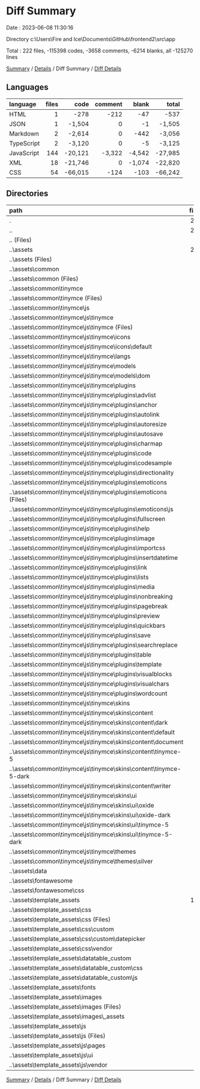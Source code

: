 # Diff Summary

Date : 2023-06-08 11:30:16

Directory c:\\Users\\Fire and Ice\\Documents\\GitHub\\frontend2\\src\\app

Total : 222 files,  -115398 codes, -3658 comments, -6214 blanks, all -125270 lines

[Summary](results.md) / [Details](details.md) / Diff Summary / [Diff Details](diff-details.md)

## Languages
| language | files | code | comment | blank | total |
| :--- | ---: | ---: | ---: | ---: | ---: |
| HTML | 1 | -278 | -212 | -47 | -537 |
| JSON | 1 | -1,504 | 0 | -1 | -1,505 |
| Markdown | 2 | -2,614 | 0 | -442 | -3,056 |
| TypeScript | 2 | -3,120 | 0 | -5 | -3,125 |
| JavaScript | 144 | -20,121 | -3,322 | -4,542 | -27,985 |
| XML | 18 | -21,746 | 0 | -1,074 | -22,820 |
| CSS | 54 | -66,015 | -124 | -103 | -66,242 |

## Directories
| path | files | code | comment | blank | total |
| :--- | ---: | ---: | ---: | ---: | ---: |
| . | 222 | -115,398 | -3,658 | -6,214 | -125,270 |
| .. | 222 | -115,398 | -3,658 | -6,214 | -125,270 |
| .. (Files) | 3 | -321 | -229 | -54 | -604 |
| ..\\assets | 219 | -115,077 | -3,429 | -6,160 | -124,666 |
| ..\\assets (Files) | 1 | -15 | -14 | -1 | -30 |
| ..\\assets\\common | 64 | -5,792 | -113 | -467 | -6,372 |
| ..\\assets\\common (Files) | 2 | -3 | -14 | -2 | -19 |
| ..\\assets\\common\\tinymce | 62 | -5,789 | -99 | -465 | -6,353 |
| ..\\assets\\common\\tinymce (Files) | 1 | -2,612 | 0 | -440 | -3,052 |
| ..\\assets\\common\\tinymce\\js | 61 | -3,177 | -99 | -25 | -3,301 |
| ..\\assets\\common\\tinymce\\js\\tinymce | 61 | -3,177 | -99 | -25 | -3,301 |
| ..\\assets\\common\\tinymce\\js\\tinymce (Files) | 2 | -3,117 | -3 | -1 | -3,121 |
| ..\\assets\\common\\tinymce\\js\\tinymce\\icons | 1 | -1 | 0 | 0 | -1 |
| ..\\assets\\common\\tinymce\\js\\tinymce\\icons\\default | 1 | -1 | 0 | 0 | -1 |
| ..\\assets\\common\\tinymce\\js\\tinymce\\langs | 1 | -2 | 0 | -2 | -4 |
| ..\\assets\\common\\tinymce\\js\\tinymce\\models | 1 | -1 | -3 | 0 | -4 |
| ..\\assets\\common\\tinymce\\js\\tinymce\\models\\dom | 1 | -1 | -3 | 0 | -4 |
| ..\\assets\\common\\tinymce\\js\\tinymce\\plugins | 33 | -33 | -90 | 0 | -123 |
| ..\\assets\\common\\tinymce\\js\\tinymce\\plugins\\advlist | 1 | -1 | -3 | 0 | -4 |
| ..\\assets\\common\\tinymce\\js\\tinymce\\plugins\\anchor | 1 | -1 | -3 | 0 | -4 |
| ..\\assets\\common\\tinymce\\js\\tinymce\\plugins\\autolink | 1 | -1 | -3 | 0 | -4 |
| ..\\assets\\common\\tinymce\\js\\tinymce\\plugins\\autoresize | 1 | -1 | -3 | 0 | -4 |
| ..\\assets\\common\\tinymce\\js\\tinymce\\plugins\\autosave | 1 | -1 | -3 | 0 | -4 |
| ..\\assets\\common\\tinymce\\js\\tinymce\\plugins\\charmap | 1 | -1 | -3 | 0 | -4 |
| ..\\assets\\common\\tinymce\\js\\tinymce\\plugins\\code | 1 | -1 | -3 | 0 | -4 |
| ..\\assets\\common\\tinymce\\js\\tinymce\\plugins\\codesample | 1 | -1 | -3 | 0 | -4 |
| ..\\assets\\common\\tinymce\\js\\tinymce\\plugins\\directionality | 1 | -1 | -3 | 0 | -4 |
| ..\\assets\\common\\tinymce\\js\\tinymce\\plugins\\emoticons | 5 | -5 | -6 | 0 | -11 |
| ..\\assets\\common\\tinymce\\js\\tinymce\\plugins\\emoticons (Files) | 1 | -1 | -3 | 0 | -4 |
| ..\\assets\\common\\tinymce\\js\\tinymce\\plugins\\emoticons\\js | 4 | -4 | -3 | 0 | -7 |
| ..\\assets\\common\\tinymce\\js\\tinymce\\plugins\\fullscreen | 1 | -1 | -3 | 0 | -4 |
| ..\\assets\\common\\tinymce\\js\\tinymce\\plugins\\help | 1 | -1 | -3 | 0 | -4 |
| ..\\assets\\common\\tinymce\\js\\tinymce\\plugins\\image | 1 | -1 | -3 | 0 | -4 |
| ..\\assets\\common\\tinymce\\js\\tinymce\\plugins\\importcss | 1 | -1 | -3 | 0 | -4 |
| ..\\assets\\common\\tinymce\\js\\tinymce\\plugins\\insertdatetime | 1 | -1 | -3 | 0 | -4 |
| ..\\assets\\common\\tinymce\\js\\tinymce\\plugins\\link | 1 | -1 | -3 | 0 | -4 |
| ..\\assets\\common\\tinymce\\js\\tinymce\\plugins\\lists | 1 | -1 | -3 | 0 | -4 |
| ..\\assets\\common\\tinymce\\js\\tinymce\\plugins\\media | 1 | -1 | -3 | 0 | -4 |
| ..\\assets\\common\\tinymce\\js\\tinymce\\plugins\\nonbreaking | 1 | -1 | -3 | 0 | -4 |
| ..\\assets\\common\\tinymce\\js\\tinymce\\plugins\\pagebreak | 1 | -1 | -3 | 0 | -4 |
| ..\\assets\\common\\tinymce\\js\\tinymce\\plugins\\preview | 1 | -1 | -3 | 0 | -4 |
| ..\\assets\\common\\tinymce\\js\\tinymce\\plugins\\quickbars | 1 | -1 | -3 | 0 | -4 |
| ..\\assets\\common\\tinymce\\js\\tinymce\\plugins\\save | 1 | -1 | -3 | 0 | -4 |
| ..\\assets\\common\\tinymce\\js\\tinymce\\plugins\\searchreplace | 1 | -1 | -3 | 0 | -4 |
| ..\\assets\\common\\tinymce\\js\\tinymce\\plugins\\table | 1 | -1 | -3 | 0 | -4 |
| ..\\assets\\common\\tinymce\\js\\tinymce\\plugins\\template | 1 | -1 | -3 | 0 | -4 |
| ..\\assets\\common\\tinymce\\js\\tinymce\\plugins\\visualblocks | 1 | -1 | -3 | 0 | -4 |
| ..\\assets\\common\\tinymce\\js\\tinymce\\plugins\\visualchars | 1 | -1 | -3 | 0 | -4 |
| ..\\assets\\common\\tinymce\\js\\tinymce\\plugins\\wordcount | 1 | -1 | -3 | 0 | -4 |
| ..\\assets\\common\\tinymce\\js\\tinymce\\skins | 22 | -22 | 0 | -22 | -44 |
| ..\\assets\\common\\tinymce\\js\\tinymce\\skins\\content | 6 | -6 | 0 | -6 | -12 |
| ..\\assets\\common\\tinymce\\js\\tinymce\\skins\\content\\dark | 1 | -1 | 0 | -1 | -2 |
| ..\\assets\\common\\tinymce\\js\\tinymce\\skins\\content\\default | 1 | -1 | 0 | -1 | -2 |
| ..\\assets\\common\\tinymce\\js\\tinymce\\skins\\content\\document | 1 | -1 | 0 | -1 | -2 |
| ..\\assets\\common\\tinymce\\js\\tinymce\\skins\\content\\tinymce-5 | 1 | -1 | 0 | -1 | -2 |
| ..\\assets\\common\\tinymce\\js\\tinymce\\skins\\content\\tinymce-5-dark | 1 | -1 | 0 | -1 | -2 |
| ..\\assets\\common\\tinymce\\js\\tinymce\\skins\\content\\writer | 1 | -1 | 0 | -1 | -2 |
| ..\\assets\\common\\tinymce\\js\\tinymce\\skins\\ui | 16 | -16 | 0 | -16 | -32 |
| ..\\assets\\common\\tinymce\\js\\tinymce\\skins\\ui\\oxide | 4 | -4 | 0 | -4 | -8 |
| ..\\assets\\common\\tinymce\\js\\tinymce\\skins\\ui\\oxide-dark | 4 | -4 | 0 | -4 | -8 |
| ..\\assets\\common\\tinymce\\js\\tinymce\\skins\\ui\\tinymce-5 | 4 | -4 | 0 | -4 | -8 |
| ..\\assets\\common\\tinymce\\js\\tinymce\\skins\\ui\\tinymce-5-dark | 4 | -4 | 0 | -4 | -8 |
| ..\\assets\\common\\tinymce\\js\\tinymce\\themes | 1 | -1 | -3 | 0 | -4 |
| ..\\assets\\common\\tinymce\\js\\tinymce\\themes\\silver | 1 | -1 | -3 | 0 | -4 |
| ..\\assets\\data | 1 | -1,504 | 0 | -1 | -1,505 |
| ..\\assets\\fontawesome | 2 | -2,328 | -13 | -2 | -2,343 |
| ..\\assets\\fontawesome\\css | 2 | -2,328 | -13 | -2 | -2,343 |
| ..\\assets\\template_assets | 151 | -105,438 | -3,289 | -5,689 | -114,416 |
| ..\\assets\\template_assets\\css | 17 | -63,578 | -85 | -75 | -63,738 |
| ..\\assets\\template_assets\\css (Files) | 3 | -59,689 | -47 | -19 | -59,755 |
| ..\\assets\\template_assets\\css\\custom | 1 | -769 | -9 | -10 | -788 |
| ..\\assets\\template_assets\\css\\custom\\datepicker | 1 | -769 | -9 | -10 | -788 |
| ..\\assets\\template_assets\\css\\vendor | 13 | -3,120 | -29 | -46 | -3,195 |
| ..\\assets\\template_assets\\datatable_custom | 26 | -122 | -90 | -12 | -224 |
| ..\\assets\\template_assets\\datatable_custom\\css | 12 | -48 | -9 | -1 | -58 |
| ..\\assets\\template_assets\\datatable_custom\\js | 14 | -74 | -81 | -11 | -166 |
| ..\\assets\\template_assets\\fonts | 6 | -21,726 | 0 | -1,074 | -22,800 |
| ..\\assets\\template_assets\\images | 12 | -20 | 0 | 0 | -20 |
| ..\\assets\\template_assets\\images (Files) | 11 | -19 | 0 | 0 | -19 |
| ..\\assets\\template_assets\\images\\_assets | 1 | -1 | 0 | 0 | -1 |
| ..\\assets\\template_assets\\js | 90 | -19,992 | -3,114 | -4,528 | -27,634 |
| ..\\assets\\template_assets\\js (Files) | 2 | -18,314 | -2,967 | -4,480 | -25,761 |
| ..\\assets\\template_assets\\js\\pages | 41 | -1,080 | 0 | -3 | -1,083 |
| ..\\assets\\template_assets\\js\\ui | 6 | -6 | 0 | 0 | -6 |
| ..\\assets\\template_assets\\js\\vendor | 41 | -592 | -147 | -45 | -784 |

[Summary](results.md) / [Details](details.md) / Diff Summary / [Diff Details](diff-details.md)